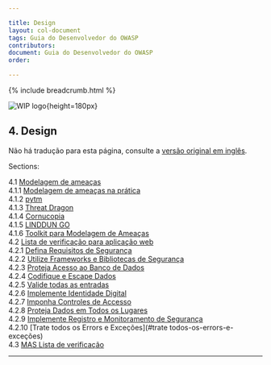 ```yaml
---

title: Design
layout: col-document
tags: Guia do Desenvolvedor do OWASP
contributors:
document: Guia do Desenvolvedor do OWASP
order:

---
```


{% include breadcrumb.html %}

![WIP logo](../../../assets/images/dg_wip.png "Trabalho em andamento"){height=180px}

## 4. Design

Não há tradução para esta página, consulte a [versão original em inglês][release0600].

Sections:

4.1 [Modelagem de ameaças](#modelagem-de-ameaças)  
4.1.1 [Modelagem de ameaças na prática](#modelagem-de-ameaças-na-prática)  
4.1.2 [pytm](#pytm)  
4.1.3 [Threat Dragon](#threat-dragon)  
4.1.4 [Cornucopia](#cornucopia)  
4.1.5 [LINDDUN GO](#linddun-go)  
4.1.6 [Toolkit para Modelagem de Ameaças](#toolkit-para-modelagem-de-ameaças)  
4.2 [Lista de verificação para aplicação web](#lista-de-verificação-para-aplicação-web)  
4.2.1 [Defina Requisitos de Segurança](#defina-requisitos-de-segurança)  
4.2.2 [Utilize Frameworks e Bibliotecas de Segurança](#utilize-frameworks-e-bibliotecas-de-segurança)  
4.2.3 [Proteja Acesso ao Banco de Dados](#proteja-acesso-ao-banco-de-dados)  
4.2.4 [Codifique e Escape Dados](#codifique-e-escape-dados)  
4.2.5 [Valide todas as entradas](#valide-todas-as-entradas)  
4.2.6 [Implemente Identidade Digital](#implemente-identidade-digital)  
4.2.7 [Imponha Controles de Accesso](#imponha-controles-de-accesso)  
4.2.8 [Proteja Dados em Todos os Lugares](#proteja-dados-em-todos-os-lugares)  
4.2.9 [Implemente Registro e Monitoramento de Segurança](#implemente-registro-e-monitoramento-de-segurança)  
4.2.10 [Trate todos os Errors e Exceções](#trate todos-os-errors-e-exceções)  
4.3 [MAS Lista de verificação](#mas-lista-de-verificação)  

----

[release0600]: https://github.com/OWASP/www-project-developer-guide/blob/main/draft/06-design/toc.md
